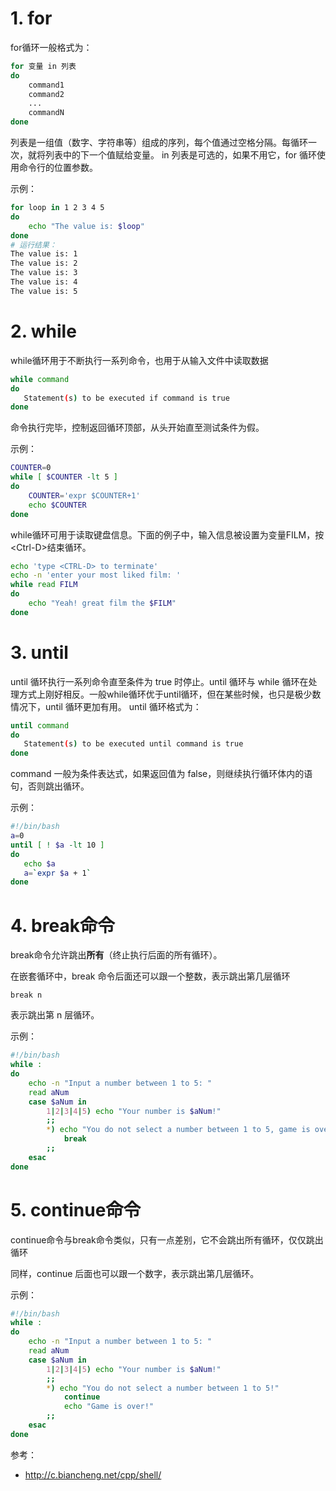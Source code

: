 # 1. for

for循环一般格式为：

```bash
for 变量 in 列表
do
    command1
    command2
    ...
    commandN
done
```

列表是一组值（数字、字符串等）组成的序列，每个值通过空格分隔。每循环一次，就将列表中的下一个值赋给变量。
in 列表是可选的，如果不用它，for 循环使用命令行的位置参数。

示例：

```bash
for loop in 1 2 3 4 5
do
    echo "The value is: $loop"
done
# 运行结果：
The value is: 1
The value is: 2
The value is: 3
The value is: 4
The value is: 5
```

# 2. while

while循环用于不断执行一系列命令，也用于从输入文件中读取数据

```bash
while command
do
   Statement(s) to be executed if command is true
done
```

命令执行完毕，控制返回循环顶部，从头开始直至测试条件为假。

示例：

```bash
COUNTER=0
while [ $COUNTER -lt 5 ]
do
    COUNTER='expr $COUNTER+1'
    echo $COUNTER
done
```

while循环可用于读取键盘信息。下面的例子中，输入信息被设置为变量FILM，按\<Ctrl-D>结束循环。

```bash
echo 'type <CTRL-D> to terminate'
echo -n 'enter your most liked film: '
while read FILM
do
    echo "Yeah! great film the $FILM"
done
```

# 3. until

until 循环执行一系列命令直至条件为 true 时停止。until 循环与 while 循环在处理方式上刚好相反。一般while循环优于until循环，但在某些时候，也只是极少数情况下，until 循环更加有用。
until 循环格式为：

```bash
until command
do
   Statement(s) to be executed until command is true
done
```

command 一般为条件表达式，如果返回值为 false，则继续执行循环体内的语句，否则跳出循环。

示例：

```bash
#!/bin/bash
a=0
until [ ! $a -lt 10 ]
do
   echo $a
   a=`expr $a + 1`
done
```

# 4. break命令

break命令允许跳出**所有**（终止执行后面的所有循环）。

在嵌套循环中，break 命令后面还可以跟一个整数，表示跳出第几层循环

```
break n
```

表示跳出第 n 层循环。

示例：

```bash
#!/bin/bash
while :
do
    echo -n "Input a number between 1 to 5: "
    read aNum
    case $aNum in
        1|2|3|4|5) echo "Your number is $aNum!"
        ;;
        *) echo "You do not select a number between 1 to 5, game is over!"
            break
        ;;
    esac
done
```

# 5. continue命令

continue命令与break命令类似，只有一点差别，它不会跳出所有循环，仅仅跳出循环

同样，continue 后面也可以跟一个数字，表示跳出第几层循环。

 示例：

```bash
#!/bin/bash
while :
do
    echo -n "Input a number between 1 to 5: "
    read aNum
    case $aNum in
        1|2|3|4|5) echo "Your number is $aNum!"
        ;;
        *) echo "You do not select a number between 1 to 5!"
            continue
            echo "Game is over!"
        ;;
    esac
done
```





参考：

- http://c.biancheng.net/cpp/shell/
